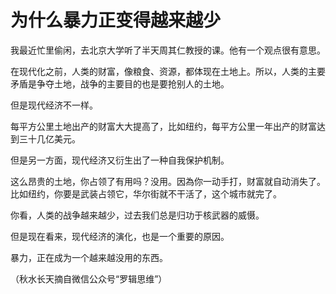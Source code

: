 # 为什么暴力正变得越来越少

我最近忙里偷闲，去北京大学听了半天周其仁教授的课。他有一个观点很有意思。 

在现代化之前，人类的财富，像粮食、资源，都体现在土地上。所以，人类的主要矛盾是争夺土地，战争的主要目的也是要抢别人的土地。 

但是现代经济不一样。 

每平方公里土地出产的财富大大提高了，比如纽约，每平方公里一年出产的财富达到三十几亿美元。 

但是另一方面，现代经济又衍生出了一种自我保护机制。 

这么昂贵的土地，你占领了有用吗？没用。因為你一动手打，财富就自动消失了。比如纽约，你要是武装占领它，华尔街就不干活了，这个城市就完了。 

你看，人类的战争越来越少，过去我们总是归功于核武器的威慑。 

但是现在看来，现代经济的演化，也是一个重要的原因。 

暴力，正在成为一个越来越没用的东西。 

（秋水长天摘自微信公众号“罗辑思维”）